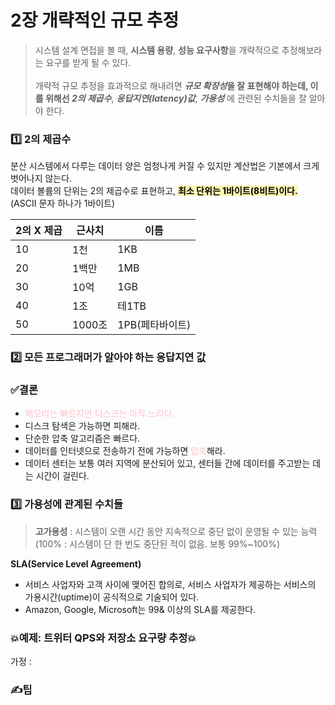 # 2️장 개략적인 규모 추정

> 시스템 설계 면접을 볼 때, **시스템 용량**, **성능 요구사항**을 개략적으로 추정해보라는 요구를 받게 될 수 있다.
> <br><br>
> 개략적 규모 추정을 효과적으로 해내려면 **_규모 확장성_**을 잘 표현해야 하는데, 이를 위해선 <span style= color:orange>**_2의 제곱수_**, **_응답지연(latency)값_**, **_가용성_**</span> 에 관련된 수치들을 잘 알아야 한다.

### 1️⃣ 2의 제곱수

분산 시스템에서 다루는 데이터 양은 엄청나게 커질 수 있지만 계산법은 기본에서 크게 벗어나지 않는다.<br>
데이터 볼륨의 단위는 2의 제곱수로 표현하고, <span style="background-color: #fff5b1; color: black;">**최소 단위는 1바이트(8비트)이다.**</span> (ASCII 문자 하나가 1바이트)<br>

| 2의 X 제곱 | 근사치 | 이름            |
| ---------- | ------ | --------------- |
| 10         | 1천    | 1KB             |
| 20         | 1백만  | 1MB             |
| 30         | 10억   | 1GB             |
| 40         | 1조    | 테1TB           |
| 50         | 1000조 | 1PB(페타바이트) |

### 2️⃣ 모든 프로그래머가 알아야 하는 응답지연 값

<!-- <img src="https://i.ibb.co/KjNtGP0/Kakao-Talk-20240523-025634241.jpg" alt="Kakao-Talk-20240523-025634241" width=80%><div> -->

### ✅결론

- <span style= "color: pink;">메모리는 빠르지만 디스크는 아직 느리다.</span>
- 디스크 탐색은 가능하면 피해라.
- 단순한 압축 알고리즘은 빠르다.
- 데이터를 인터넷으로 전송하기 전에 가능하면 <span style= "color: pink;">압축</span>해라.
- 데이터 센터는 보통 여러 지역에 분산되어 있고, 센터들 간에 데이터를 주고받는 데는 시간이 걸린다.

### 3️⃣ 가용성에 관계된 수치들

> **고가용성** : 시스템이 오랜 시간 동안 지속적으로 중단 없이 운영될 수 있는 능력 (100% : 시스템이 단 한 번도 중단된 적이 없음. 보통 99%~100%)

**SLA(Service Level Agreement)**

- 서비스 사업자와 고객 사이에 맺어진 합의로, 서비스 사업자가 제공하는 서비스의 가용시간(uptime)이 공식적으로 기술되어 있다.
- Amazon, Google, Microsoft는 99& 이상의 SLA를 제공한다.

### 💥예제: 트위터 QPS와 저장소 요구량 추정💥

가정 :

### ✍️팁
